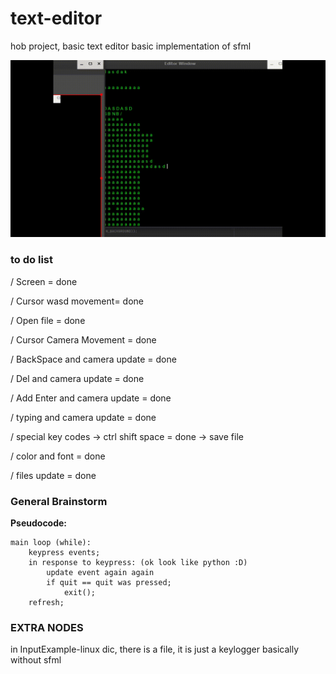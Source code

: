 # text-editor
hob project, basic text editor 
basic implementation of sfml

![ALT TEXT](fonts/showme.gif)

### to do list

/ Screen = done

/ Cursor wasd movement= done

/ Open file = done

/ Cursor Camera Movement = done

/ BackSpace and camera update = done

/ Del and camera update = done

/ Add Enter and camera update = done

/ typing and camera update = done

/ special key codes -> ctrl shift space = done -> save file

/ color and font = done

/ files update = done


### General Brainstorm

**Pseudocode:**

    main loop (while):
        keypress events;
        in response to keypress: (ok look like python :D)
            update event again again
            if quit == quit was pressed;
                exit();
        refresh;
    
### EXTRA NODES 
in InputExample-linux dic, there is a file, it is just a keylogger basically without sfml
